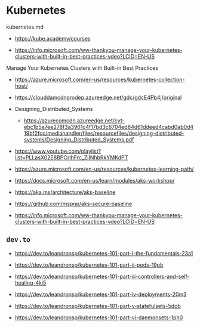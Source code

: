 # Kubernetes

kubernetes.md

*   https://kube.academy/courses

*   https://info.microsoft.com/ww-thankyou-manage-your-kubernetes-clusters-with-built-in-best-practices-vdeo?LCID=EN-US

Manage Your Kubernetes Clusters with Built-in Best Practices

*   https://azure.microsoft.com/en-us/resources/kubernetes-collection-host/

*   https://clouddamcdnprodep.azureedge.net/gdc/gdcE4Pb4j/original

*   Designing_Distributed_Systems

    *   https://azurecomcdn.azureedge.net/cvt-ebc1b5e7ee278f3a3961c4f17bd3c6704ed84d61ddeed4cabd0ab0d419bf2fcc/mediahandler/files/resourcefiles/designing-distributed-systems/Designing_Distributed_Systems.pdf

*   https://www.youtube.com/playlist?list=PLLasX02E8BPCrIhFrc_ZiINhbRkYMKdPT

*   https://azure.microsoft.com/en-us/resources/kubernetes-learning-path/

*   https://docs.microsoft.com/en-us/learn/modules/aks-workshop/

*   https://aka.ms/architecture/aks-baseline 

*   https://github.com/mspnp/aks-secure-baseline

*   https://info.microsoft.com/ww-thankyou-manage-your-kubernetes-clusters-with-built-in-best-practices-vdeo?LCID=EN-US

## `dev.to`

*   https://dev.to/leandronsp/kubernetes-101-part-i-the-fundamentals-23a1

*   https://dev.to/leandronsp/kubernetes-101-part-ii-pods-19pb

*   https://dev.to/leandronsp/kubernetes-101-part-iii-controllers-and-self-healing-4ki5

*   https://dev.to/leandronsp/kubernetes-101-part-iv-deployments-20m3

*   https://dev.to/leandronsp/kubernetes-101-part-v-statefulsets-5dob

*   https://dev.to/leandronsp/kubernetes-101-part-vi-daemonsets-1ph0

